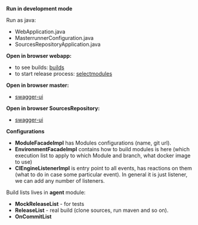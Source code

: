 **Run in development mode**

Run as java:
- WebApplication.java
- MasterrunnerConfiguration.java
- SourcesRepositoryApplication.java

**Open in browser webapp:**
- to see builds: [builds](http://localhost:8090/builds)
- to start release process: [selectmodules](http://localhost:8090/selectmodules)

**Open in browser master:**
- [swagger-ui](http://localhost:8081/swagger-ui.html)

**Open in browser SourcesRepository:**
- [swagger-ui](http://localhost:8082/swagger-ui.html)


**Configurations**
- **ModuleFacadeImpl** has Modules configurations  (name, git url).
- **EnvironmentFacadeImpl** contains how to build modules is here  (which execution list to apply to which Module and branch, 
what docker image to use)
- **CIEngineListenerImpl** is entry point to all events, has reactions on them (what to do in case some particular event). 
In general it is just listener, we can add any number of listeners.

Build lists lives in **agent** module:
- **MockReleaseList** - for tests
- **ReleaseList** - real build (clone sources, run maven and so on).
- **OnCommitList** 

